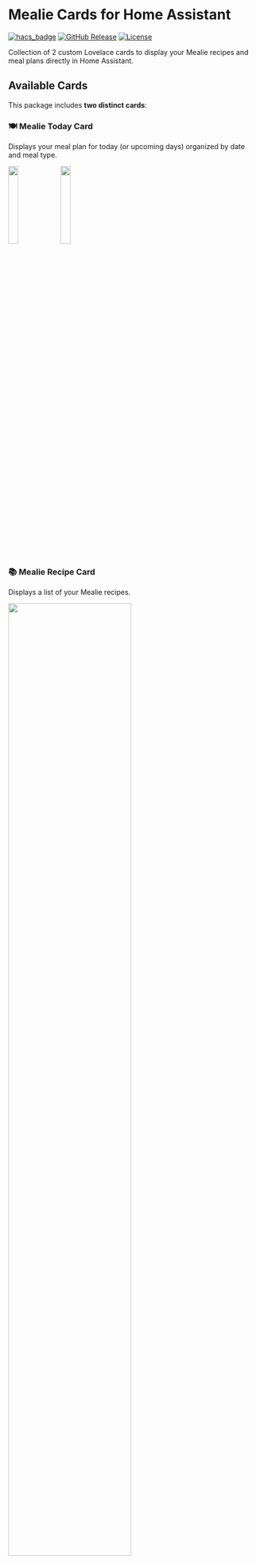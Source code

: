# Mealie Cards for Home Assistant

[![hacs_badge](https://img.shields.io/badge/HACS-Default-orange.svg)](https://github.com/custom-components/hacs)
[![GitHub Release](https://img.shields.io/github/release/domodom30/mealie-card.svg)](https://github.com/domodom30/mealie-card/releases)
[![License](https://img.shields.io/github/license/domodom30/mealie-card.svg)](LICENSE)

Collection of 2 custom Lovelace cards to display your Mealie recipes and meal plans directly in Home Assistant.

## Available Cards

This package includes **two distinct cards**:

### 🍽️ Mealie Today Card
Displays your meal plan for today (or upcoming days) organized by date and meal type.

<img src="./images/mealplan.png" width="20%" />
<img src="./images/mealplan_2.png" width="20%" />

### 📚 Mealie Recipe Card
Displays a list of your Mealie recipes.

<img src="./images/recipes.png" width="70%" />

## Features

- 📅 **Meal Plan** - View your planned meals
- 🕒 **Meal Types** - Organization by breakfast, lunch, dinner, etc.
- 📖 **Recipe List** - Browse your Mealie recipes
- 🖼️ **Images** - Optional display of recipe images
- ⏱️ **Preparation Time** - Display prep time, cook time, and total time
- 🔗 **Clickable Links** - Direct access to your Mealie recipes
- 🌐 **Multilingual** - EN/FR support

## Installation

### HACS (Recommended)

1. Open HACS in Home Assistant
2. Go to "Frontend"
3. Click the "+" button in the bottom right
4. Search for "Mealie Card"
5. Click "Install"
6. Restart Home Assistant

### Manual Installation

1. Download the `mealie-card.js` file from the [latest release](https://github.com/domodom30/mealie-card/releases)
2. Copy this file to your `config/www/` folder
3. Add the resource in Home Assistant:
   - Go to **Settings** → **Dashboards** → **Resources**
   - Click **Add Resource**
   - URL: `/local/mealie-card.js`
   - Type: **JavaScript Module**
4. Restart Home Assistant

## Prerequisites

- **Home Assistant 2025.1.0** or higher
- **Mealie Integration** configured in Home Assistant
- A working **Mealie** instance

> **Important**: These cards require the Mealie integration to be installed and configured in Home Assistant. They use the integration's services to retrieve data.

## Configuration

### 🍽️ Mealie Today Card

Displays your meal plan for today or upcoming days.

<img src="./images/mealplan_config.png" width="50%" />

#### Complete Configuration

```yaml
type: custom:mealie-today-card
mealie_url: https://mealie.local
title: "My Meals"
days_to_show: 3
show_image: true
show_prep_time: true
show_perform_time: true
show_total_time: true
clickable: true
```

#### Configuration Options

| Option | Type | Required | Default | Description |
|--------|------|----------|---------|-------------|
| `type` | string | Yes | - | `custom:mealie-today-card` |
| `mealie_url` | string | No | - | URL of your Mealie instance (required if `clickable` or `show_image` is enabled) |
| `title` | string | No | "Today" | Card title |
| `days_to_show` | number | No | `1` | Number of days to display (1-7) |
| `show_image` | boolean | No | `true` | Display recipe images |
| `show_prep_time` | boolean | No | `true` | Display preparation time |
| `show_perform_time` | boolean | No | `true` | Display cook time |
| `show_total_time` | boolean | No | `true` | Display total time |
| `clickable` | boolean | No | `true` | Make recipes clickable |

---

### 📚 Mealie Recipe Card

Displays a list of your Mealie recipes.

<img src="./images/recipes_config.png" width="50%" />

#### Complete Configuration

```yaml
type: custom:mealie-recipe-card
mealie_url: https://mealie.local
title: "My Recipes"
result_limit: 50
show_image: true
show_prep_time: true
show_perform_time: true
show_total_time: true
clickable: true
```

#### Configuration Options

| Option | Type | Required | Default | Description |
|--------|------|----------|---------|-------------|
| `type` | string | Yes | - | `custom:mealie-recipe-card` |
| `mealie_config_entry_id` | string | Yes | - | Configuration entry ID of the Mealie integration |
| `mealie_url` | string | No | - | URL of your Mealie instance (required if `clickable` or `show_image` is enabled) |
| `title` | string | No | "Recipes" | Card title |
| `result_limit` | number | No | `10` | Maximum number of recipes to display |
| `show_image` | boolean | No | `true` | Display recipe images |
| `show_prep_time` | boolean | No | `true` | Display preparation time |
| `show_perform_time` | boolean | No | `true` | Display cook time |
| `show_total_time` | boolean | No | `true` | Display total time |
| `clickable` | boolean | No | `true` | Make recipes clickable |

## Support and Contributions

### Getting Help

If you encounter issues:

- 🐛 [Report a bug](https://github.com/domodom30/mealie-card/issues/new?template=bug_report.md)
- 💡 [Request a feature](https://github.com/domodom30/mealie-card/issues/new?template=feature_request.md)
- 💬 [Ask a question](https://github.com/domodom30/mealie-card/discussions)

## License

This project is licensed under the MIT License - see the [LICENSE](LICENSE) file for details.

## Useful Resources

- [Mealie Documentation](https://nightly.mealie.io/)
- [Home Assistant Documentation](https://www.home-assistant.io/docs/)
- [Home Assistant Forum](https://community.home-assistant.io/)
- [HACS](https://hacs.xyz/)
